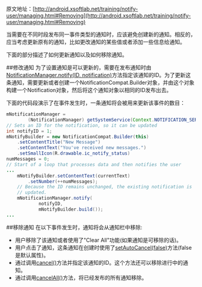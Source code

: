 原文地址：[http://android.xsoftlab.net/training/notify-user/managing.html#Removing](http://android.xsoftlab.net/training/notify-user/managing.html#Removing)

当需要在不同时段发布同一事件类型的通知时，应该避免创建新的通知。相反的，应当考虑更新原有的通知，比如更改通知的某些值或者添加一些信息给通知。

下面的部分描述了如何更新通知以及如何移除通知。

##修改通知
为了设置通知是可以更新的，需要在发布通知时由[NotificationManager.notify(ID, notification)](http://android.xsoftlab.net/reference/android/app/NotificationManager.html#notify(int,%20android.app.Notification))方法指定该通知的ID。为了更新这条通知，需要更新或者创建一个NotificationCompat.Builder对象，并由这个对象构建一个Notification对象，然后将这个通知对象以相同的ID发布出去。

下面的代码段演示了在事件发生时，一条通知将会被用来更新该事件的数目：
```java
mNotificationManager =
        (NotificationManager) getSystemService(Context.NOTIFICATION_SERVICE);
// Sets an ID for the notification, so it can be updated
int notifyID = 1;
mNotifyBuilder = new NotificationCompat.Builder(this)
    .setContentTitle("New Message")
    .setContentText("You've received new messages.")
    .setSmallIcon(R.drawable.ic_notify_status)
numMessages = 0;
// Start of a loop that processes data and then notifies the user
...
    mNotifyBuilder.setContentText(currentText)
        .setNumber(++numMessages);
    // Because the ID remains unchanged, the existing notification is
    // updated.
    mNotificationManager.notify(
            notifyID,
            mNotifyBuilder.build());
...
```

##移除通知
在以下事件发生时，通知将会从通知栏中移除:

- 用户移除了该通知或者使用了"Clear All"功能(如果通知是可移除的话)。
- 用户点击了通知，这条通知在创建时使用了[setAutoCancel(false)](http://android.xsoftlab.net/reference/android/support/v4/app/NotificationCompat.Builder.html#setAutoCancel(boolean))方法(false是默认属性)。
- 通过调用[cancel()](http://android.xsoftlab.net/reference/android/app/NotificationManager.html#cancel(int))方法并指定该通知的ID。这个方法还可以移除进行中的通知。
- 通过调用[cancelAll()](http://android.xsoftlab.net/reference/android/app/NotificationManager.html#cancelAll())方法，将已经发布的所有通知移除。
